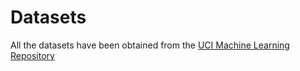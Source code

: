 # Datasets

All the datasets have been obtained from the [UCI Machine Learning Repository](https://archive.ics.uci.edu/ml/index.php)

